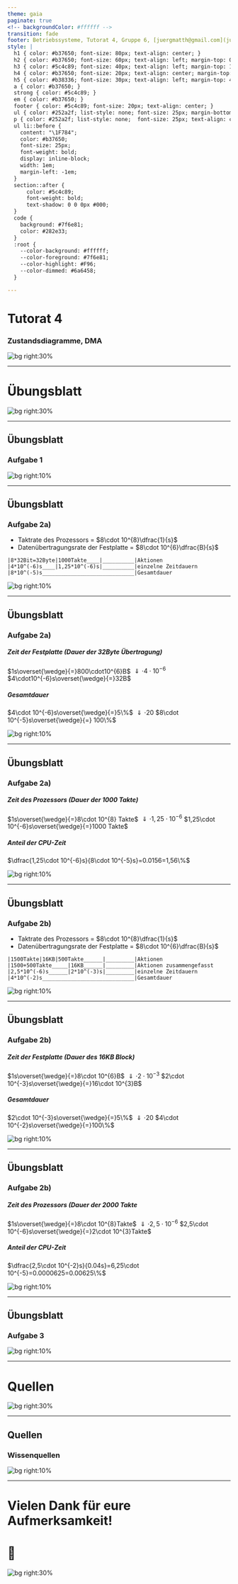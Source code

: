```yaml
---
theme: gaia
paginate: true
<!-- backgroundColor: #ffffff -->
transition: fade
footer: Betriebssysteme, Tutorat 4, Gruppe 6, [juergmatth@gmail.com](juertmatth@gmail.com), Universität Freiburg Technische Fakultät
style: |
  h1 { color: #b37650; font-size: 80px; text-align: center; }
  h2 { color: #b37650; font-size: 60px; text-align: left; margin-top: 0px; margin-bottom: 0px; line-height: 0px; line-height: 60px;}
  h3 { color: #5c4c89; font-size: 40px; text-align: left; margin-top: 10px; margin-bottom: 20px; line-height: 40px;}
  h4 { color: #b37650; font-size: 20px; text-align: center; margin-top: 0px; margin-bottom: 20px; line-height: 0px; font-weight: normal; }
  h5 { color: #b38336; font-size: 30px; text-align: left; margin-top: 40px; margin-bottom: 30px; line-height: 0px; font-weight: normal; }
  a { color: #b37650; }
  strong { color: #5c4c89; }
  em { color: #b37650; }
  footer { color: #5c4c89; font-size: 20px; text-align: center; }
  ul { color: #252a2f; list-style: none; font-size: 25px; margin-bottom: 0px; }
  p { color: #252a2f; list-style: none;  font-size: 25px; text-align: center; margin-top: 0px; }
  ul li::before {
    content: "\1F784";
    color: #b37650;
    font-size: 25px;
    font-weight: bold;
    display: inline-block;
    width: 1em;
    margin-left: -1em;
  }
  section::after {
      color: #5c4c89;
      font-weight: bold;
      text-shadow: 0 0 0px #000;
  }
  code {
    background: #7f6e81;
    color: #282e33;
  }
  :root {
    --color-background: #ffffff;
    --color-foreground: #7f6e81;
    --color-highlight: #F96;
    --color-dimmed: #6a6458;
  }

---
```


# Tutorat 4 <!--fit-->
### Zustandsdiagramme, DMA <!--fit-->

<!--_class: lead-->
<!--big-->
![bg right:30%](_resources/background_2.png)

---

# Übungsblatt

<!--_class: lead-->
<!--big-->
![bg right:30%](_resources/background_2.png)
<!-- _backgroundColor: #7b738f; -->

---

## Übungsblatt
### Aufgabe 1

<!-- ![img](_resources/_2021-11-21-13-02-44.png) -->

<!--small-->
![bg right:10%](_resources/background_2.png)

---

## Übungsblatt
### Aufgabe 2a)
- Taktrate des Prozessors = $8\cdot 10^{8}\dfrac{1}{s}$
- Datenübertragungsrate der Festplatte = $8\cdot 10^{6}\dfrac{B}{s}$
```
|8*32Bit=32Byte|1000Takte____|__________|Aktionen
|4*10^(-6)s____|1,25*10^(-6)s|__________|einzelne Zeitdauern
|8*10^(-5)s_____________________________|Gesamtdauer
```

<!--small-->
![bg right:10%](_resources/background_2.png)

---

## Übungsblatt
### Aufgabe 2a)

##### Zeit der Festplatte (Dauer der 32Byte Übertragung)

$1s\overset{\wedge}{=}800\cdot10^{6}B$
$\Downarrow \cdot 4\cdot10^{-6}$
$4\cdot10^{-6}s\overset{\wedge}{=}32B$

##### Gesamtdauer

$4\cdot 10^{-6}s\overset{\wedge}{=}5\%$
$\Downarrow \cdot 20$
$8\cdot 10^{-5}s\overset{\wedge}{=} 100\%$

<!--small-->
![bg right:10%](_resources/background_2.png)

---

## Übungsblatt
### Aufgabe 2a)

##### Zeit des Prozessors (Dauer der 1000 Takte)

$1s\overset{\wedge}{=}8\cdot 10^{8} Takte$
$\Downarrow \cdot 1,25\cdot 10^{-6}$
$1,25\cdot 10^{-6}s\overset{\wedge}{=}1000 Takte$

##### Anteil der CPU-Zeit

$\dfrac{1,25\cdot 10^{-6}s}{8\cdot 10^{-5}s}=0.0156=1,56\%$

<!--small-->
![bg right:10%](_resources/background_2.png)

---

## Übungsblatt
### Aufgabe 2b)
- Taktrate des Prozessors = $8\cdot 10^{8}\dfrac{1}{s}$
- Datenübertragungsrate der Festplatte = $8\cdot 10^{6}\dfrac{B}{s}$
```
|1500Takte|16KB|500Takte______|_________|Aktionen
|1500+500Takte_____|16KB______|_________|Aktionen zusammengefasst
|2,5*10^(-6)s______|2*10^(-3)s|_________|einzelne Zeitdauern
|4*10^(-2)s_____________________________|Gesamtdauer
```

<!--small-->
![bg right:10%](_resources/background_2.png)

---

## Übungsblatt
### Aufgabe 2b)

##### Zeit der Festplatte (Dauer des 16KB Block)

$1s\overset{\wedge}{=}8\cdot 10^{6}B$
$\Downarrow \cdot 2\cdot 10^{-3}$
$2\cdot 10^{-3}s\overset{\wedge}{=}16\cdot 10^{3}B$

##### Gesamtdauer

$2\cdot 10^{-3}s\overset{\wedge}{=}5\%$
$\Downarrow \cdot 20$
$4\cdot 10^{-2}s\overset{\wedge}{=}100\%$

<!--small-->
![bg right:10%](_resources/background_2.png)

---

## Übungsblatt
### Aufgabe 2b)

##### Zeit des Prozessors (Dauer der 2000 Takte

$1s\overset{\wedge}{=}8\cdot 10^{8}Takte$
$\Downarrow \cdot 2,5\cdot 10^{-6}$
$2,5\cdot 10^{-6}s\overset{\wedge}{=}2\cdot 10^{3}Takte$

##### Anteil der CPU-Zeit

$\dfrac{2,5\cdot 10^{-2}s}{0.04s}=6,25\cdot 10^{-5}=0.0000625=0.00625\%$

<!--small-->
![bg right:10%](_resources/background_2.png)

---

## Übungsblatt
### Aufgabe 3

<!--small-->
![bg right:10%](_resources/background_2.png)

---

# Quellen

<!--_class: lead-->
<!--big-->
![bg right:30%](_resources/background_2.png)
<!-- _backgroundColor: #7b738f; -->

---

## Quellen
### Wissenquellen

<!--small-->
![bg right:10%](_resources/background_2.png)

---

# Vielen Dank für eure Aufmerksamkeit!
# :penguin:

<!--_class: lead-->
<!--big-->
![bg right:30%](_resources/background_2.png)
<!-- _backgroundColor: #7b738f; -->
